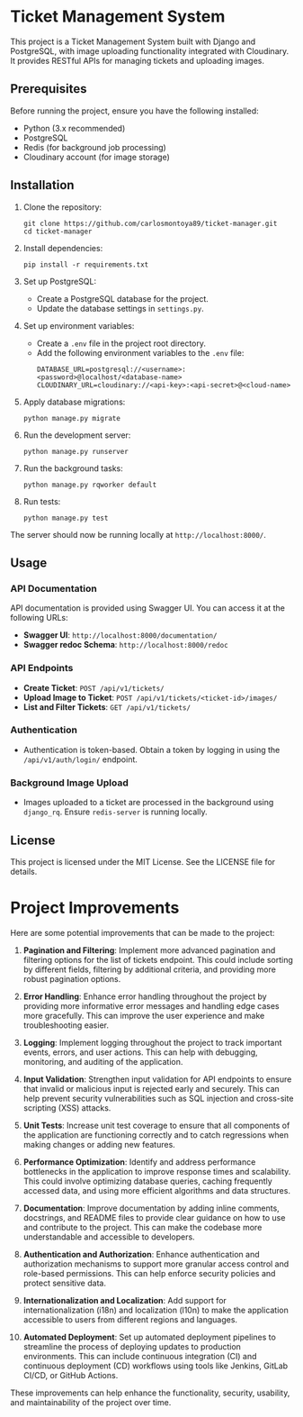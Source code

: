 # Ticket Management System

This project is a Ticket Management System built with Django and PostgreSQL, with image uploading functionality integrated with Cloudinary. It provides RESTful APIs for managing tickets and uploading images.

## Prerequisites

Before running the project, ensure you have the following installed:

- Python (3.x recommended)
- PostgreSQL
- Redis (for background job processing)
- Cloudinary account (for image storage)

## Installation

1. Clone the repository:
    ```
    git clone https://github.com/carlosmontoya89/ticket-manager.git
    cd ticket-manager
    ```

2. Install dependencies:
    ```
    pip install -r requirements.txt
    ```

3. Set up PostgreSQL:

   - Create a PostgreSQL database for the project.
   - Update the database settings in `settings.py`.

4. Set up environment variables:

   - Create a `.env` file in the project root directory.
   - Add the following environment variables to the `.env` file:
     ```
     DATABASE_URL=postgresql://<username>:<password>@localhost/<database-name>
     CLOUDINARY_URL=cloudinary://<api-key>:<api-secret>@<cloud-name>
     ```

5. Apply database migrations:
    ```
    python manage.py migrate
    ```


6. Run the development server:
    ```
    python manage.py runserver
    ```

7. Run the background tasks:
    ```
    python manage.py rqworker default
    ```

8. Run tests:
    ```
    python manage.py test
    ```

The server should now be running locally at `http://localhost:8000/`.

## Usage

### API Documentation

API documentation is provided using Swagger UI. You can access it at the following URLs:

- **Swagger UI**: `http://localhost:8000/documentation/`
- **Swagger redoc Schema**: `http://localhost:8000/redoc`

### API Endpoints

- **Create Ticket**: `POST /api/v1/tickets/`
- **Upload Image to Ticket**: `POST /api/v1/tickets/<ticket-id>/images/`
- **List and Filter Tickets**: `GET /api/v1/tickets/`

### Authentication

- Authentication is token-based. Obtain a token by logging in using the `/api/v1/auth/login/` endpoint.

### Background Image Upload

- Images uploaded to a ticket are processed in the background using `django_rq`. Ensure `redis-server` is running locally.


## License

This project is licensed under the MIT License. See the LICENSE file for details.

# Project Improvements

Here are some potential improvements that can be made to the project:

1. **Pagination and Filtering**: Implement more advanced pagination and filtering options for the list of tickets endpoint. This could include sorting by different fields, filtering by additional criteria, and providing more robust pagination options.

2. **Error Handling**: Enhance error handling throughout the project by providing more informative error messages and handling edge cases more gracefully. This can improve the user experience and make troubleshooting easier.

3. **Logging**: Implement logging throughout the project to track important events, errors, and user actions. This can help with debugging, monitoring, and auditing of the application.

4. **Input Validation**: Strengthen input validation for API endpoints to ensure that invalid or malicious input is rejected early and securely. This can help prevent security vulnerabilities such as SQL injection and cross-site scripting (XSS) attacks.

5. **Unit Tests**: Increase unit test coverage to ensure that all components of the application are functioning correctly and to catch regressions when making changes or adding new features.

6. **Performance Optimization**: Identify and address performance bottlenecks in the application to improve response times and scalability. This could involve optimizing database queries, caching frequently accessed data, and using more efficient algorithms and data structures.

7. **Documentation**: Improve documentation by adding inline comments, docstrings, and README files to provide clear guidance on how to use and contribute to the project. This can make the codebase more understandable and accessible to developers.

8. **Authentication and Authorization**: Enhance authentication and authorization mechanisms to support more granular access control and role-based permissions. This can help enforce security policies and protect sensitive data.

9. **Internationalization and Localization**: Add support for internationalization (i18n) and localization (l10n) to make the application accessible to users from different regions and languages.

10. **Automated Deployment**: Set up automated deployment pipelines to streamline the process of deploying updates to production environments. This can include continuous integration (CI) and continuous deployment (CD) workflows using tools like Jenkins, GitLab CI/CD, or GitHub Actions.

These improvements can help enhance the functionality, security, usability, and maintainability of the project over time.









